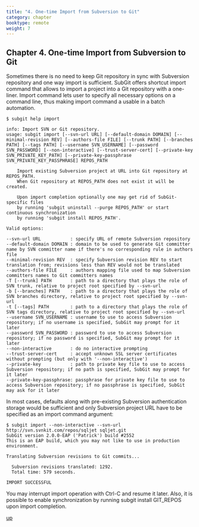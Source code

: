 ```yaml
---
title: "4. One-time Import from Subversion to Git"
category: chapter
booktype: remote
weight: 7
---
```

## Chapter 4. One-time Import from Subversion to Git

Sometimes there is no need to keep Git repository in sync with Subversion repository and one way import is sufficient. SubGit offers shortcut import command that allows to import a project into a Git repository with a one-liner. Import command lets user to specify all necessary options on a command line, thus making import command a usable in a batch automation.

    $ subgit help import

    info: Import SVN or Git repository.
    usage: subgit import [--svn-url URL] [--default-domain DOMAIN] [--minimal-revision REV] [--authors-file FILE] [--trunk PATH] [--branches PATH] [--tags PATH] [--username SVN_USERNAME] [--password SVN_PASSWORD] [--non-interactive] [--trust-server-cert] [--private-key SVN_PRIVATE_KEY_PATH] [--private-key-passphrase SVN_PRIVATE_KEY_PASSPHRASE] REPOS_PATH

        Import existing Subversion project at URL into Git repository at REPOS_PATH.
        When Git repository at REPOS_PATH does not exist it will be created.

        Upon import completion optionally one may get rid of SubGit-specific files
        by running 'subgit uninstall --purge REPOS_PATH' or start continuous synchronization
        by running 'subgit install REPOS_PATH'.

    Valid options:

    --svn-url URL           : specify URL of remote Subversion repository
    --default-domain DOMAIN : domain to be used to generate Git committer name by SVN committer name if there's no corresponding rule in authors file
    --minimal-revision REV  : specify Subversion revision REV to start translation from; revisions less than REV would not be translated
    --authors-file FILE     : authors mapping file used to map Subversion committers names to Git committers names
    -T [--trunk] PATH       : path to a directory that plays the role of SVN trunk, relative to project root specified by --svn-url
    -b [--branches] PATH    : path to a directory that plays the role of SVN branches directory, relative to project root specified by --svn-url
    -t [--tags] PATH        : path to a directory that plays the role of SVN tags directory, relative to project root specified by --svn-url
    --username SVN_USERNAME : username to use to access Subversion repository; if no username is specified, SubGit may prompt for it later
    --password SVN_PASSWORD : password to use to access Subversion repository; if no password is specified, SubGit may prompt for it later
    --non-interactive       : do no interactive prompting
    --trust-server-cert     : accept unknown SSL server certificates without prompting (but only with '--non-interactive')
    --private-key           : path to private key file to use to access Subversion repository; if no path is specified, SubGit may prompt for it later
    --private-key-passphrase: passphrase for private key file to use to access Subversion repository; if no passphrase is specified, SubGit may ask for it later

In most cases, defaults along with pre-existing Subversion authentication storage would be sufficient and only Subversion project URL have to be specified as an import command argument:

    $ subgit import --non-interactive --svn-url http://svn.svnkit.com/repos/sqljet sqljet.git
    SubGit version 2.0.0-EAP ('Patrick') build #2552
    This is an EAP build, which you may not like to use in production environment.

    Translating Subversion revisions to Git commits...

      Subversion revisions translated: 1292.
      Total time: 579 seconds.

    IMPORT SUCCESSFUL

You may interrupt import operation with Ctrl-C and resume it later. Also, it is possible to enable synchronization by running subgit install GIT_REPOS upon import completion.

[up](#up)